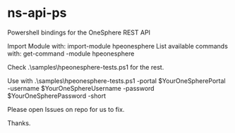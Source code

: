 # ns-api-ps
Powershell bindings for the OneSphere REST API

Import Module with: import-module hpeonesphere
List available commands with: get-command -module hpeonesphere

Check .\samples\hpeonesphere-tests.ps1 for the rest.

Use with .\samples\hpeonesphere-tests.ps1 -portal $YourOneSpherePortal -username $YourOneSphereUsername -password $YourOneSpherePassword -short

Please open Issues on repo for us to fix.

Thanks.
